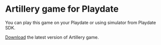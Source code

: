 # Artillery game for Playdate

You can play this game on your Playdate or using simulator from Playdate SDK.

[Download](https://github.com/nikitabelotelov/artillery-game/releases/) the latest version of Artillery game.